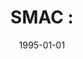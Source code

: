 ---
# Documentation: https://wowchemy.com/docs/managing-content/

title: 'SMAC :'
subtitle: ''
summary: ''
authors:
- Iwona Diesner
- kazienko
- Bogdan Trawiński
tags: []
categories: []
date: '1995-01-01'
lastmod: 2022-10-07T05:47:19Z
featured: false
draft: false

# Featured image
# To use, add an image named `featured.jpg/png` to your page's folder.
# Focal points: Smart, Center, TopLeft, Top, TopRight, Left, Right, BottomLeft, Bottom, BottomRight.
image:
  caption: ''
  focal_point: ''
  preview_only: false

# Projects (optional).
#   Associate this post with one or more of your projects.
#   Simply enter your project's folder or file name without extension.
#   E.g. `projects = ["internal-project"]` references `content/project/deep-learning/index.md`.
#   Otherwise, set `projects = []`.
projects: []
publishDate: '2022-10-07T05:47:18.310030Z'
publication_types:
- '4'
abstract: ''
publication: ''
---